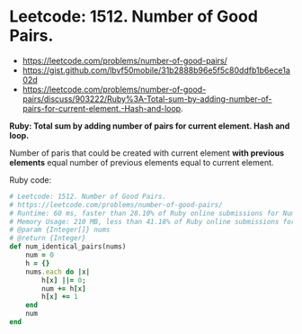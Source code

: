 # Leetcode: 1512. Number of Good Pairs.

- https://leetcode.com/problems/number-of-good-pairs/
- https://gist.github.com/lbvf50mobile/31b2888b96e5f5c80ddfb1b6ece1a02d
- https://leetcode.com/problems/number-of-good-pairs/discuss/903222/Ruby%3A-Total-sum-by-adding-number-of-pairs-for-current-element.-Hash-and-loop.

**Ruby: Total sum by adding number of pairs for current element. Hash and loop.**


Number of paris that could be created with current element **with previous elements** equal number of previous elements equal to current element.


Ruby code:
```Ruby
# Leetcode: 1512. Number of Good Pairs.
# https://leetcode.com/problems/number-of-good-pairs/
# Runtime: 60 ms, faster than 28.10% of Ruby online submissions for Number of Good Pairs.
# Memory Usage: 210 MB, less than 41.18% of Ruby online submissions for Number of Good Pairs.
# @param {Integer[]} nums
# @return {Integer}
def num_identical_pairs(nums)
    num = 0
    h = {}
    nums.each do |x|
        h[x] ||= 0;
        num += h[x]
        h[x] += 1
    end
    num
end
```